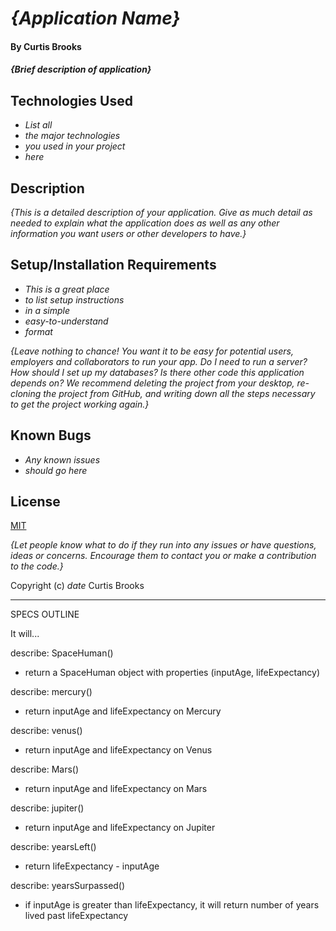 # _{Application Name}_

#### By Curtis Brooks

#### _{Brief description of application}_

## Technologies Used

* _List all_
* _the major technologies_
* _you used in your project_
* _here_

## Description

_{This is a detailed description of your application. Give as much detail as needed to explain what the application does as well as any other information you want users or other developers to have.}_

## Setup/Installation Requirements

* _This is a great place_
* _to list setup instructions_
* _in a simple_
* _easy-to-understand_
* _format_

_{Leave nothing to chance! You want it to be easy for potential users, employers and collaborators to run your app. Do I need to run a server? How should I set up my databases? Is there other code this application depends on? We recommend deleting the project from your desktop, re-cloning the project from GitHub, and writing down all the steps necessary to get the project working again.}_

## Known Bugs

* _Any known issues_
* _should go here_

## License

[MIT](https://en.wikipedia.org/wiki/MIT_License) 

_{Let people know what to do if they run into any issues or have questions, ideas or concerns.  Encourage them to contact you or make a contribution to the code.}_

Copyright (c) _date_ Curtis Brooks

___________

SPECS OUTLINE

It will...

describe: SpaceHuman()
- return a SpaceHuman object with properties (inputAge, lifeExpectancy)

describe: mercury()
- return inputAge and lifeExpectancy on Mercury

describe: venus()
- return inputAge and lifeExpectancy on Venus

describe: Mars()
- return inputAge and lifeExpectancy on Mars

describe: jupiter()
- return inputAge and lifeExpectancy on Jupiter

describe: yearsLeft()
- return lifeExpectancy - inputAge

describe: yearsSurpassed()
- if inputAge is greater than lifeExpectancy, it will return number of years lived past lifeExpectancy
